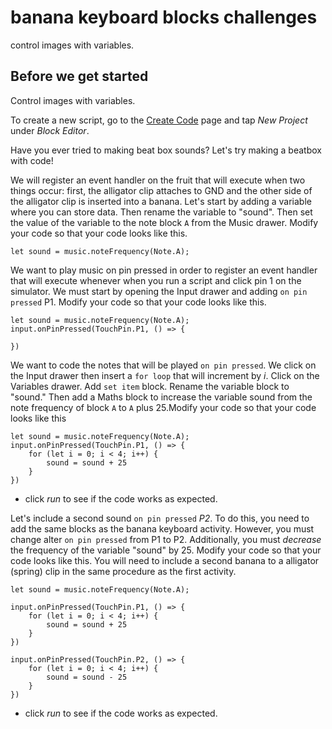 # banana keyboard blocks challenges

control images with variables. 

## Before we get started

Control images with variables. 

To create a new script, go to the [Create Code](/create-code) page and tap *New Project* under *Block Editor*.

Have you ever tried to making beat box sounds? Let's try making a beatbox with code!

We will register an event handler on the fruit that will execute when two things occur: first, the alligator clip attaches to GND and the other side of the alligator clip is inserted into a banana. Let's start by adding a variable where you can store data. Then rename the variable to "sound". Then set the value of the variable to the note block `A` from the Music drawer. Modify your code so that your code looks like this.

```blocks
let sound = music.noteFrequency(Note.A);
```

We want to play music on pin pressed in order to register an event handler that will execute whenever when you run a script and click pin 1 on the simulator. We must start by opening the Input drawer and adding `on pin pressed` P1. Modify your code so that your code looks like this.

```blocks
let sound = music.noteFrequency(Note.A);
input.onPinPressed(TouchPin.P1, () => {

})
```

We want to code the notes that will be played `on pin pressed`. We click on the Input drawer then insert a `for loop` that will increment by *i*. Click on the Variables drawer. Add `set item` block. Rename the variable block to "sound." Then add a Maths block to increase the variable sound from the note frequency of block `A` to `A` plus 25.Modify your code so that your code looks like this

```blocks
let sound = music.noteFrequency(Note.A);
input.onPinPressed(TouchPin.P1, () => {
    for (let i = 0; i < 4; i++) {
        sound = sound + 25
    }
})
```


* click *run* to see if the code works as expected.



Let's include a second sound `on pin pressed` *P2*. To do this, you need to add the same blocks as the banana keyboard activity. However, you must change alter `on pin pressed` from P1 to P2. Additionally, you must *decrease* the frequency of the variable "sound" by 25. Modify your code so that your code looks like this. You will need to include a second banana to a alligator (spring) clip in the same procedure as the first activity. 

```blocks
let sound = music.noteFrequency(Note.A);

input.onPinPressed(TouchPin.P1, () => {
    for (let i = 0; i < 4; i++) {
        sound = sound + 25
    }
})

input.onPinPressed(TouchPin.P2, () => {
    for (let i = 0; i < 4; i++) {
        sound = sound - 25
    }
})
```

* click *run* to see if the code works as expected.



